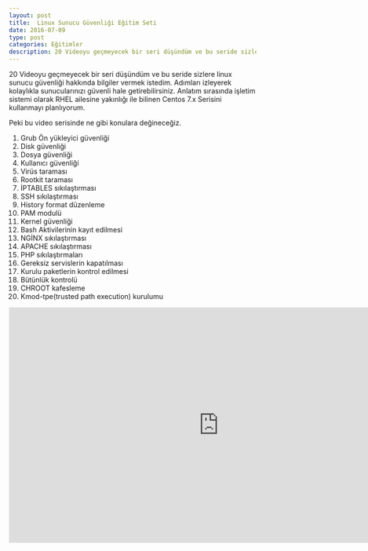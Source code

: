 ```yaml
---
layout: post
title:  Linux Sunucu Güvenliği Eğitim Seti
date: 2016-07-09
type: post
categories: Eğitimler
description: 20 Videoyu geçmeyecek bir seri düşündüm ve bu seride sizlere linux sunucu güvenliği hakkında bilgiler vermek istedim.
---
```


20 Videoyu geçmeyecek bir seri düşündüm ve bu seride sizlere linux sunucu güvenliği hakkında bilgiler vermek istedim. Adımları izleyerek kolaylıkla sunucularınızı güvenli hale getirebilirsiniz.
Anlatım sırasında işletim sistemi olarak RHEL ailesine yakınlığı ile bilinen Centos 7.x Serisini kullanmayı planlıyorum.

Peki bu video serisinde ne gibi konulara değineceğiz.

 1. Grub Ön yükleyici güvenliği
 2. Disk güvenliği
 3. Dosya güvenliği
 4. Kullanıcı güvenliği
 5. Virüs taraması
 6. Rootkit taraması
 7. İPTABLES sıkılaştırması
 8. SSH sıkılaştırması
 9. History format düzenleme
 10. PAM modulü
 11. Kernel güvenliği
 12. Bash Aktivilerinin kayıt edilmesi
 13. NGİNX sıkılaştırması
 14. APACHE sıkılaştırması
 15. PHP sıkılaştırmaları
 16. Gereksiz servislerin kapatılması
 17. Kurulu paketlerin kontrol edilmesi
 18. Bütünlük kontrolü
 19. CHROOT kafesleme
 20. Kmod-tpe(trusted path execution) kurulumu


<iframe width="853" height="480" src="https://www.youtube.com/embed/C8sDZ-M2ylM" frameborder="0" allowfullscreen></iframe>
